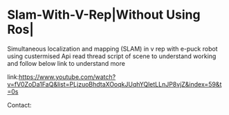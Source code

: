 # Slam-With-V-Rep|Without Using Ros|


 Simultaneous localization and mapping (SLAM) in v rep with e-puck robot using custermised Api
 read thread script of scene to understand working and follow below link to understand more
 
 link:https://www.youtube.com/watch?v=fV0ZoDa1FaQ&list=PLjzuoBhdtaXOoqkJUqhYQletLLnJP8vjZ&index=59&t=0s
 
 Contact:
 
